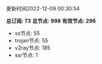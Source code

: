 更新时间2022-12-09 00:30:54

**总订阅: 73**
**总节点: 998**
**有效节点: 296**
- ss节点: 55
- trojan节点: 55
- v2ray节点: 185
- ssr节点: 1
